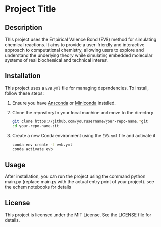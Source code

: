 # Project Title

## Description

This project uses the Empirical Valence Bond (EVB) method for simulating chemical reactions. It aims to provide a user-friendly and interactive approach to computational chemistry, allowing users to explore and understand the underlying theory while simulating embedded molecular systems of real biochemical and technical interest.

## Installation

This project uses a `EVB.yml` file for managing dependencies. To install, follow these steps:

1. Ensure you have [Anaconda](https://www.anaconda.com/products/distribution) or [Miniconda](https://docs.conda.io/en/latest/miniconda.html) installed.

2. Clone the repository to your local machine and move to the directory

    ```bash
    git clone https://github.com/yourusername/your-repo-name.*git
    cd your-repo-name.git


3. Create a new Conda environment using the `EVB.yml` file and activate it

    ```bash
    conda env create -f evb.yml
    conda activate evb

## Usage
After installation, you can run the project using the command python main.py (replace main.py with the actual entry point of your project).
see the echem notebooks for details

## License
This project is licensed under the MIT License. See the LICENSE file for details.